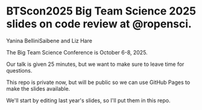 # BTScon2025 Big Team Science 2025 slides on code review at @ropensci. 
Yanina BelliniSaibene and Liz Hare

The Big Team Science Conference is October 6-8, 2025. 

Our talk is given 25 minutes, but we want to make sure 
to leave time for questions.

This repo is private now, but will be public so we can 
use GitHub Pages to make the slides available.

We'll start by editing last year's slides, so I'll put them in this repo.
